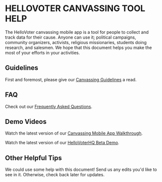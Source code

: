 # HELLOVOTER CANVASSING TOOL HELP

The HelloVoter canvassing mobile app is a tool for people to collect and track data for their cause. Anyone can use it; political campaigns, community organizers, activists, religious missionaries, students doing research, and salesmen. We hope that this document helps you make the most of your efforts in your activities.

## Guidelines

First and foremost, please give our [Canvassing Guidelines](Canvassing-Guidelines.md) a read.

## FAQ

Check out our [Frequently Asked Questions](Canvassing-FAQ.md).

## Demo Videos

Watch the latest version of our [Canvassing Mobile App Walkthrough](https://www.youtube.com/watch?v=seMrSoTrCJ0).

Watch the latest version of our [HelloVoterHQ Beta Demo](https://www.youtube.com/watch?v=ah3HnFT197s).

## Other Helpful Tips

We could use some help with this document! Send us any edits you'd like to see in it. Otherwise, check back later for updates.
